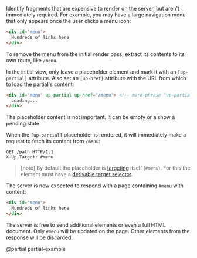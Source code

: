 Identify fragments that are expensive to render on the server, but aren't immediately required.
For example, you may have a large navigation menu that only appears once the user clicks a menu icon:

```html
<div id="menu">
  Hundreds of links here
</div>
```

To remove the menu from the initial render pass, extract its contents to its own route, like `/menu`. 

In the initial view, only leave a placeholder element and mark it with an `[up-partial]` attribute.
Also set an `[up-href]` attribute with the URL from which to load the partial's content:

```html
<div id="menu" up-partial up-href="/menu"> <!-- mark-phrase "up-partial" -->
  Loading...
</div>
```

The placeholder content is not important. It can be empty or a show a pending state.

When the `[up-partial]` placeholder is rendered, it will immediately make a request to fetch
its content from `/menu`:

```http
GET /path HTTP/1.1
X-Up-Target: #menu
```

> [note]
> By default the placeholder is [targeting](/targeting-fragments) itself (`#menu`).
> For this the element must have a [derivable target selector](/target-derivation).

The server is now expected to respond with a page containing `#menu` with content:

```html
<div id="menu">
  Hundreds of links here
</div>
```

The server is free to send additional elements or even a full HTML document.
Only `#menu` will be updated on the page. Other elements from the response will be discarded.


@partial partial-example
